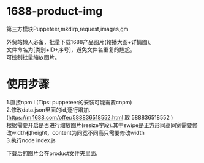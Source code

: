 # 1688-product-img

第三方模块Puppeteer,mkdirp,request,images,gm</br>

外贸站懒人必备，批量下载1688产品图片(轮播大图+详情图)。</br>
文件命名为[类别+ID+序号]，避免文件名重复的尴尬。</br>
可控制批量缩放图片。

# 使用步骤
1.直接npm i (Tips: puppeteer的安装可能需要cnpm)</br>
2.修改data.json里面的id,逐行增加.(https://m.1688.com/offer/588836518552.html 取 588836518552 )<br/>根据需要开启是否进行缩放图片(resize字段).其中swipe是正方形同高同宽需要修改width和height，content为同宽不同高只需要修改width</br>
3.执行node index.js

下载后的图片会在product文件夹里面.
